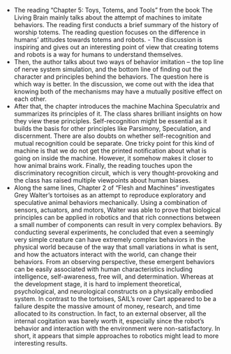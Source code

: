 - The reading “Chapter 5: Toys, Totems, and Tools” from the book The Living Brain mainly talks about the attempt of machines to imitate behaviors. The reading first conducts a brief summary of the history of worship totems. The reading question focuses on the difference in humans’ attitudes towards totems and robots. - The discussion is inspiring and gives out an interesting point of view that creating totems and robots is a way for humans to understand themselves.
- Then, the author talks about two ways of behavior imitation – the top line of nerve system simulation, and the bottom line of finding out the character and principles behind the behaviors. The question here is which way is better. In the discussion, we come out with the idea that knowing both of the mechanisms may have a mutually positive effect on each other. 
- After that, the chapter introduces the machine Machina Speculatrix and summarizes its principles of it. The class shares brilliant insights on how they view these principles. Self-recognition might be essential as it builds the basis for other principles like Parsimony, Speculation, and discernment. There are also doubts on whether self-recognition and mutual recognition could be separate. One tricky point for this kind of machine is that we do not get the printed notification about what is going on inside the machine. However, it somehow makes it closer to how animal brains work. Finally, the reading touches upon the discriminatory recognition circuit, which is very thought-provoking and the class has raised multiple viewpoints about human biases. 
- Along the same lines, Chapter 2 of “Flesh and Machines” investigates Grey Walter’s tortoises as an attempt to reproduce exploratory and speculative animal behaviors mechanically. Using a combination of sensors, actuators, and motors, Walter was able to prove that biological principles can be applied in robotics and that rich connections between a small number of components can result in very complex behaviors. By conducting several experiments, he concluded that even a seemingly very simple creature can have extremely complex behaviors in the physical world because of the way that small variations in what is sent, and how the actuators interact with the world, can change their behaviors. From an observing perspective, these emergent behaviors can be easily associated with human characteristics including intelligence, self-awareness, free will, and determination. Whereas at the development stage, it is hard to implement theoretical, psychological, and neurological constructs on a physically embodied system. In contrast to the tortoises, SAIL’s rover Cart appeared to be a failure despite the massive amount of money, research, and time allocated to its construction. In fact, to an external observer, all the internal cogitation was barely worth it, especially since the robot’s behavior and interaction with the environment were non-satisfactory. In short, it appears that simple approaches to robotics might lead to more interesting results.


